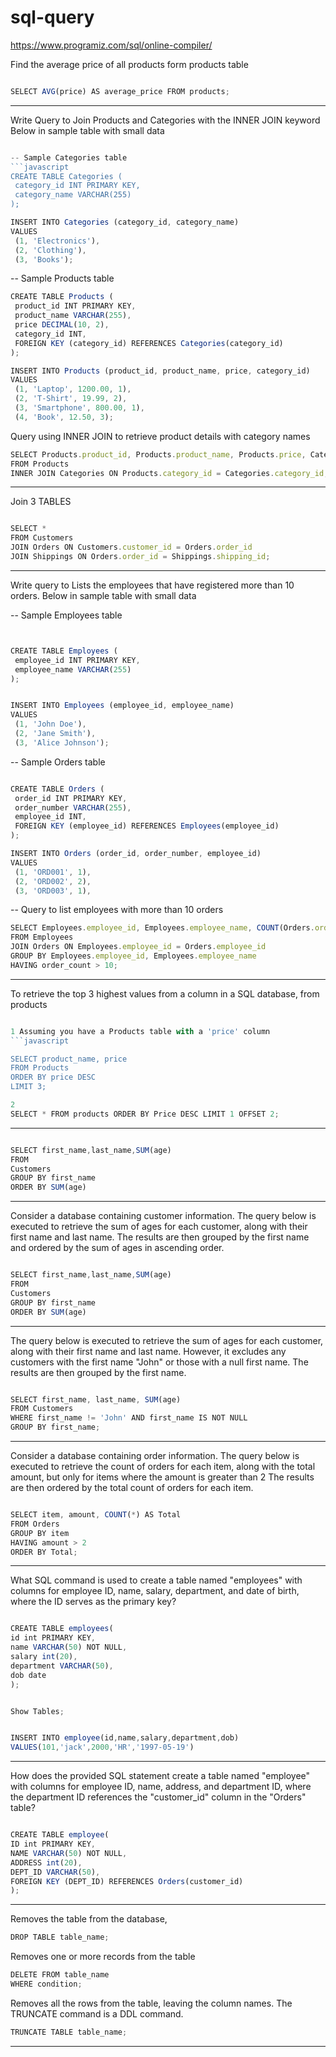 # sql-query
https://www.programiz.com/sql/online-compiler/

 Find the average price of all products form products table
 ```javascript

 SELECT AVG(price) AS average_price FROM products;

 ```
______________________________________________________________________________________________________

Write Query to Join Products and Categories with the INNER JOIN
keyword Below in sample table with small data
 ```javascript

-- Sample Categories table
 ```javascript
CREATE TABLE Categories (
  category_id INT PRIMARY KEY,
  category_name VARCHAR(255)
);
 ```

 ```javascript
INSERT INTO Categories (category_id, category_name)
VALUES
  (1, 'Electronics'),
  (2, 'Clothing'),
  (3, 'Books');
 ```

-- Sample Products table
 ```javascript
CREATE TABLE Products (
  product_id INT PRIMARY KEY,
  product_name VARCHAR(255),
  price DECIMAL(10, 2),
  category_id INT,
  FOREIGN KEY (category_id) REFERENCES Categories(category_id)
);
 ```

 ```javascript
INSERT INTO Products (product_id, product_name, price, category_id)
VALUES
  (1, 'Laptop', 1200.00, 1),
  (2, 'T-Shirt', 19.99, 2),
  (3, 'Smartphone', 800.00, 1),
  (4, 'Book', 12.50, 3);
 ```
 Query using INNER JOIN to retrieve product details with category names
 ```javascript
SELECT Products.product_id, Products.product_name, Products.price, Categories.category_name
FROM Products
INNER JOIN Categories ON Products.category_id = Categories.category_id;
 ```
_____________________________________________________________________________________________
Join 3 TABLES
 ```javascript

SELECT *
FROM Customers
JOIN Orders ON Customers.customer_id = Orders.order_id
JOIN Shippings ON Orders.order_id = Shippings.shipping_id;
 ```
________________________________________________________________________________________________
Write query to Lists the employees that have registered more than 10
orders. Below in sample table with small data

-- Sample Employees table
 ```javascript


CREATE TABLE Employees (
  employee_id INT PRIMARY KEY,
  employee_name VARCHAR(255)
);

 ```
 ```javascript

INSERT INTO Employees (employee_id, employee_name)
VALUES
  (1, 'John Doe'),
  (2, 'Jane Smith'),
  (3, 'Alice Johnson');
 ```

-- Sample Orders table
 ```javascript

CREATE TABLE Orders (
  order_id INT PRIMARY KEY,
  order_number VARCHAR(255),
  employee_id INT,
  FOREIGN KEY (employee_id) REFERENCES Employees(employee_id)
);
 ```
 ```javascript
INSERT INTO Orders (order_id, order_number, employee_id)
VALUES
  (1, 'ORD001', 1),
  (2, 'ORD002', 2),
  (3, 'ORD003', 1),
 ```

-- Query to list employees with more than 10 orders
 ```javascript
SELECT Employees.employee_id, Employees.employee_name, COUNT(Orders.order_id) AS order_count
FROM Employees
JOIN Orders ON Employees.employee_id = Orders.employee_id
GROUP BY Employees.employee_id, Employees.employee_name
HAVING order_count > 10;
 ```

__________________________________________________________________________________________________________________________
To retrieve the top 3 highest values from a column in a SQL database, from products
 ```javascript

1 Assuming you have a Products table with a 'price' column
 ```javascript

SELECT product_name, price
FROM Products
ORDER BY price DESC
LIMIT 3;
 ```

 ```javascript
2
SELECT * FROM products ORDER BY Price DESC LIMIT 1 OFFSET 2;

 ```
____________________________________________________________________________________________________
 ```javascript

SELECT first_name,last_name,SUM(age)
FROM
Customers
GROUP BY first_name
ORDER BY SUM(age)

 ```
_________________________________________________________________________________________
Consider a database containing customer information. The query below is executed to retrieve the sum of ages for each customer, along with their first name and last name. The results are then grouped by the first name and ordered by the sum of ages in ascending order.
 ```javascript

SELECT first_name,last_name,SUM(age)
FROM
Customers
GROUP BY first_name
ORDER BY SUM(age)

 ```
________________________________________________________________________________________
 The query below is executed to retrieve the sum of ages for each customer, along with their first name and last name. However, it excludes any customers with the first name "John" or those with a null first name. The results are then grouped by the first name.
 ```javascript

SELECT first_name, last_name, SUM(age)
FROM Customers
WHERE first_name != 'John' AND first_name IS NOT NULL
GROUP BY first_name;

 ```
_____________________________________________________________________________
Consider a database containing order information. The query below is executed to retrieve the count of orders for each item, along with the total amount, but only for items where the amount is greater than 2 The results are then ordered by the total count of orders for each item.
 ```javascript

SELECT item, amount, COUNT(*) AS Total
FROM Orders
GROUP BY item
HAVING amount > 2
ORDER BY Total;
 ```

__________________________________________________________________________________

What SQL command is used to create a table named "employees" with columns for employee ID, name, salary, department, and date of birth, where the ID serves as the primary key?


 ```javascript

CREATE TABLE employees(
id int PRIMARY KEY,
name VARCHAR(50) NOT NULL,
salary int(20),
department VARCHAR(50),
dob date
);


 ```
 ```javascript

Show Tables;
 ```

 ```javascript

INSERT INTO employee(id,name,salary,department,dob)
VALUES(101,'jack',2000,'HR','1997-05-19')

```
______________________________________________________________________________________________________________________

How does the provided SQL statement create a table named "employee" with columns for employee ID, name, address, and department ID, where the department ID references the "customer_id" column in the "Orders" table?
 ```javascript

CREATE TABLE employee(
ID int PRIMARY KEY,
NAME VARCHAR(50) NOT NULL,
ADDRESS int(20),
DEPT_ID VARCHAR(50),
FOREIGN KEY (DEPT_ID) REFERENCES Orders(customer_id)
);
 ```

______________________________________________________________________________________________________________________

Removes the table from the database,
 ```javascript
DROP TABLE table_name;

 ```
Removes one or more records from the table

 ```javascript
DELETE FROM table_name
WHERE condition;

 ```
Removes all the rows from the table, leaving the column names. The TRUNCATE command is a DDL command. 
 ```javascript
TRUNCATE TABLE table_name;

 ```

____________________________________________________________________________________________________________________










